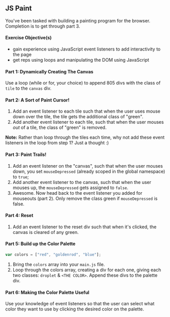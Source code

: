 ## JS Paint

You've been tasked with building a painting program for the browser. Completion is to get through part 3.

#### Exercise Objective(s)

- gain experience using JavaScript event listeners to add interactivity to the page
- get reps using loops and manipulating the DOM using JavaScript

#### Part 1: Dynamically Creating The Canvas

Use a loop (while or for, your choice) to append 805 divs with the class of `tile` to the `canvas` div.

#### Part 2: A Sort of Paint Cursor!

1. Add an event listener to each tile such that when the user uses mouse down over the tile, the tile gets the additional class of "green".
1. Add another event listener to each tile, such that when the user mouses *out* of a tile, the class of "green" is removed.

__Note:__ Rather than loop through the tiles each time, why not add these event listeners in the loop from step 1? Just a thought :)

#### Part 3: Paint Trails!

1. Add an event listener on the "canvas", such that when the user mouses down, you set `mouseDepressed` (already scoped in the global namespace) to `true`;
1. Add another event listener to the canvas, such that when the user mouses up, the `mouseDepressed` gets assigned to `false`.
1. Awesome. Now head back to the event listener you added for mouseouts (part 2). Only remove the class green if `mouseDepressed` is false. 

#### Part 4: Reset 

1. Add an event listener to the reset div such that when it's clicked, the canvas is cleared of any green.

#### Part 5: Build up the Color Palette

```js
var colors = ["red", "goldenrod", "blue"];
```
1. Bring the `colors` array into your `main.js` file.
2. Loop through the colors array, creating a div for each one, giving each two classes: `droplet` & `<THE COLOR>`. Append these divs to the palette div.

#### Part 6: Making the Color Palette Useful

Use your knowledge of event listeners so that the user can select what color they want to use by clicking the desired color on the palette.
